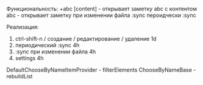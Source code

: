 Функциональность:
+abc [content] - открывает заметку abc с контентом
abc - открывает заметку
при изменении файла :sync
пероидчески :sync

Реализация:
1. ctrl-shift-n / создание / редактирование / удаление 1d
2. периодический :sync 4h
3. :sync при изменении файла 4h
4. settings 4h

DefaultChooseByNameItemProvider - filterElements
ChooseByNameBase - rebuildList